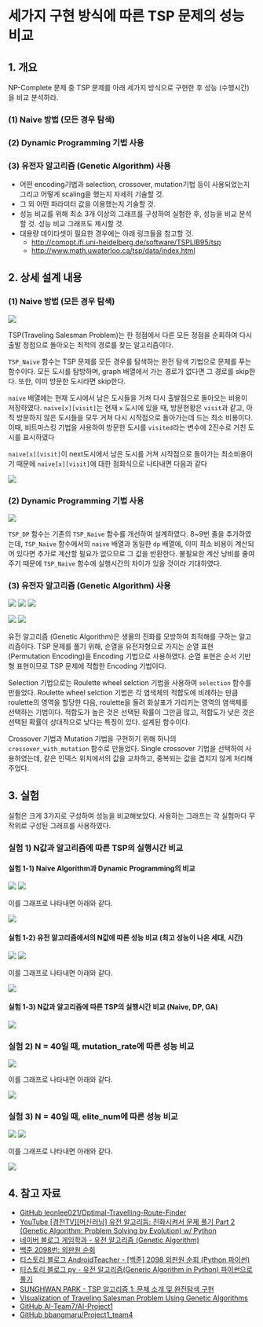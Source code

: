 # 세가지 구현 방식에 따른 TSP 문제의 성능 비교

## 1. 개요

NP-Complete 문제 중 TSP 문제를 아래 세가지 방식으로 구현한 후 성능 (수행시간)을 비교 분석하라.

### (1) Naive 방법 (모든 경우 탐색)

### (2) Dynamic Programming 기법 사용

### (3) 유전자 알고리즘 (Genetic Algorithm) 사용

- 어떤 encoding기법과 selection, crossover, mutation기법 등이 사용되었는지 그리고 어떻게 scaling을 했는지 자세히 기술할 것.
- 그 외 어떤 파라미터 값을 이용했는지 기술할 것.
- 성능 비교를 위해 최소 3개 이상의 그래프를 구성하여 실험한 후, 성능을 비교 분석할 것. 성능 비교 그래프도 제시할 것.
- 대용량 데이타셋이 필요한 경우에는 아래 링크들을 참고할 것.
  - http://comopt.ifi.uni-heidelberg.de/software/TSPLIB95/tsp
  - http://www.math.uwaterloo.ca/tsp/data/index.html

## 2. 상세 설계 내용

### (1) Naive 방법 (모든 경우 탐색)

![](img/TSP_Naive.png)

TSP(Traveling Salesman Problem)는 한 정점에서 다른 모든 정점을 순회하여 다시 출발 정점으로 돌아오는 최적의 경로를 찾는 알고리즘이다.

`TSP_Naive` 함수는 TSP 문제를 모든 경우를 탐색하는 완전 탐색 기법으로 문제를 푸는 함수이다. 모든 도시를 탐방하며, graph 배열에서 가는 경로가 없다면 그 경로를 skip한다. 또한, 이미 방문한 도시라면 skip한다.

`naive` 배열에는 현재 도시에서 남은 도시들을 거쳐 다시 출발점으로 돌아오는 비용이 저장하였다. `naive[x][visit]`는 현재 `x` 도시에 있을 때, 방문현황은 `visit`과 같고, 아직 방문하지 않은 도시들을 모두 거쳐 다시 시작점으로 돌아가는데 드는 최소 비용이다. 이때, 비트마스킹 기법을 사용하여 방문한 도시를 `visited`라는 변수에 2진수로 거친 도시를 표시하였다

`naive[x][visit]`이 next도시에서 남은 도시를 거쳐 시작점으로 돌아가는 최소비용이기 때문에 `naive[x][visit]`에 대한 점화식으로 나타내면 다음과 같다

![](img/TSP_Naive_Recursive_Property.png)

### (2) Dynamic Programming 기법 사용

![](img/TSP_DP.png)

`TSP_DP` 함수는 기존의 `TSP_Naive` 함수를 개선하여 설계하였다. 8~9번 줄을 추가하였는데, `TSP_Naive` 함수에서의 `naive` 배열과 동일한 `dp` 배열에, 이미 최소 비용이 계산되어 있다면 추가로 계산할 필요가 없으므로 그 값을 반환한다. 불필요한 계산 낭비를 줄여주기 때문에 `TSP_Naive` 함수에 실행시간의 차이가 있을 것이라 기대하였다.

### (3) 유전자 알고리즘 (Genetic Algorithm) 사용

![](img/GA_1-1.png) ![](img/GA_1-2.png) ![](img/GA_1-3.png)

![](img/TSP_GA_2-1.png) ![](img/TSP_GA_2-2.png)

유전 알고리즘 (Genetic Algorithm)은 생물의 진화를 모방하여 최적해를 구하는 알고리즘이다. TSP 문제를 풀기 위해, 순열을 유전자형으로 가지는 순열 표현 (Permutation Encoding)을 Encoding 기법으로 사용하였다. 순열 표현은 순서 기반형 표현이므로 TSP 문제에 적합한 Encoding 기법이다.

Selection 기법으로는 Roulette wheel selction 기법을 사용하여 `selection` 함수를 만들었다. Roulette wheel selction 기법은 각 염색체의 적합도에 비례하는 만큼 roulette의 영역을 할당한 다음, roulette을 돌려 화살표가 가리키는 영역의 염색체를 선택하는 기법이다. 적합도가 높은 것은 선택된 확률이 그만큼 많고, 적합도가 낮은 것은 선택된 확률이 상대적으로 낮다는 특징이 있다. 설계된 함수이다.

Crossover 기법과 Mutation 기법을 구현하기 위해 하나의 `crossover_with_mutation` 함수로 만들었다. Single crossover 기법을 선택하여 사용하였는데, 같은 인덱스 위치에서의 값을 교차하고, 중복되는 값을 겹치지 않게 처리해주었다.

## 3. 실험

실험은 크게 3가지로 구성하여 성능을 비교해보았다. 사용하는 그래프는 각 실험마다 무작위로 구성된 그래프를 사용하였다.

### 실험 1) N값과 알고리즘에 따른 TSP의 실행시간 비교

#### 실험 1-1) Naive Algorithm과 Dynamic Programming의 비교

![](img/ex1-1r1.png) ![](img/ex1-1r2.png)

이를 그래프로 나타내면 아래와 같다.

![](img/ex1-1.png)

#### 실험 1-2) 유전 알고리즘에서의 N값에 따른 성능 비교 (최고 성능이 나온 세대, 시간)

![](img/ex1-2r1.png) ![](img/ex1-2r2.png)

이를 그래프로 나타내면 아래와 같다.

![](img/ex1-2.png)

#### 실험 1-3) N값과 알고리즘에 따른 TSP의 실행시간 비교 (Naive, DP, GA)

![](img/ex1-3.png)

### 실험 2) N = 40일 때, mutation_rate에 따른 성능 비교

![](img/ex2r1.png)

이를 그래프로 나타내면 아래와 같다.

![](img/ex2.png)

### 실험 3) N = 40일 때, elite_num에 따른 성능 비교

![](img/ex3r1.png) ![](img/ex3r2.png)

이를 그래프로 나타내면 아래와 같다.

![](img/ex3.png)

## 4. 참고 자료
- [GitHub leonlee021/Optimal-Travelling-Route-Finder](https://github.com/leonlee021/Optimal-Travelling-Route-Finder)
- [YouTube [경전TV][머신러닝] 유전 알고리듬: 진화시켜서 문제 풀기 Part 2 (Genetic Algorithm: Problem Solving by Evolution) w/ Python](https://www.youtube.com/watch?v=ijbAU_F-uvI)
- [네이버 블로그 게임학과 - 유전 알고리즘 (Genetic Algorithm)](https://m.blog.naver.com/jerrypoiu/221281257452)
- [백준 2098번: 외판원 순회](https://www.acmicpc.net/problem/2098)
- [티스토리 블로그 AndroidTeacher - [백준] 2098 외판원 순회 (Python 파이썬)](https://hongcoding.tistory.com/83)
- [티스토리 블로그 py - 유전 알고리즘(Generic Algorithm in Python) 파이썬으로 풀기](https://koreapy.tistory.com/663)
- [SUNGHWAN PARK - TSP 알고리즘 1: 문제 소개 및 완전탐색 구현](https://shoark7.github.io/programming/algorithm/introduction-to-tsp-and-solve-with-exhasutive-search)
- [Visualization of Traveling Salesman Problem Using Genetic Algorithms](http://parano.github.io/GeneticAlgorithm-TSP/)
- [GitHub AI-Team7/AI-Project1](https://github.com/AI-Team7/AI-Project1)
- [GitHub bbangmaru/Project1_team4](https://github.com/bbangmaru/Project1_team4)
